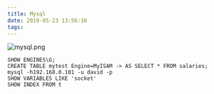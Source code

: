 ```yaml
---
title: Mysql
date: 2019-05-23 13:56:16
tags:
---
```

![mysql.png](mysql.png)
```
SHOW ENGINES\G;
CREATE TABLE mytest Engine=MyISAM -> AS SELECT * FROM salaries;
mysql -h192.168.0.101 -u david -p
SHOW VARIABLES LIKE 'socket'
SHOW INDEX FROM t
```
